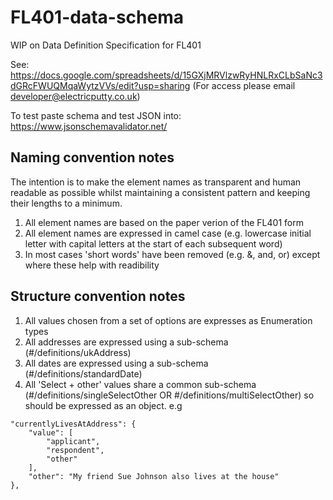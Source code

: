 # FL401-data-schema

WIP on Data Definition Specification for FL401

See: https://docs.google.com/spreadsheets/d/15GXjMRVlzwRyHNLRxCLbSaNc3dGRcFWUQMqaWytzVVs/edit?usp=sharing
(For access please email developer@electricputty.co.uk)

To test paste schema and test JSON into: https://www.jsonschemavalidator.net/

## Naming convention notes
The intention is to make the element names as transparent and human readable as possible whilst maintaining a consistent pattern and keeping their lengths to a minimum.

1. All element names are based on the paper verion of the FL401 form
2. All element names are expressed in camel case (e.g. lowercase initial letter with capital letters at the start of each subsequent word)
3. In most cases 'short words' have been removed (e.g. &, and, or) except where these help with readibility

## Structure convention notes

1. All values chosen from a set of options are expresses as Enumeration types
2. All addresses are expressed using a sub-schema (#/definitions/ukAddress)
3. All dates are expressed using a sub-schema (#/definitions/standardDate)
4. All 'Select + other' values share a common sub-schema (#/definitions/singleSelectOther OR #/definitions/multiSelectOther) so should be expressed as an object. e.g 

````
"currentlyLivesAtAddress": {
    "value": [
        "applicant",
        "respondent",
        "other"
    ],
    "other": "My friend Sue Johnson also lives at the house"
},
````

